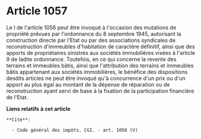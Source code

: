 # Article 1057

Le I de l'article 1056 peut être invoqué à l'occasion des mutations de propriété prévues par l'ordonnance du 8 septembre
1945, autorisant la construction directe par l'Etat ou par des associations syndicales de reconstruction d'immeubles
d'habitation de caractère définitif, ainsi que des apports de propriétaires sinistrés aux sociétés immobilières visées à
l'article 9 de ladite ordonnance. Toutefois, en ce qui concerne la revente des terrains et immeubles bâtis, ainsi que
l'attribution des terrains et immeubles bâtis appartenant aux sociétés immobilières, le bénéfice des dispositions desdits
articles ne peut être invoqué qu'à concurrence d'un prix ou d'un apport au plus égal au montant de la dépense de réparation
ou de reconstruction ayant servi de base à la fixation de la participation financière de l'Etat.

**Liens relatifs à cet article**

	**Cite**:

	  - Code général des impôts, CGI. - art. 1056 (V)
